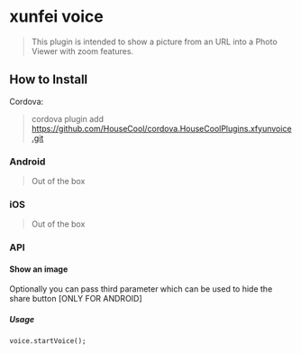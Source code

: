 # xunfei voice 
> This plugin is intended to show a picture from an URL into a Photo Viewer with zoom features.

## How to Install

Cordova:
>cordova plugin add https://github.com/HouseCool/cordova.HouseCoolPlugins.xfyunvoice.git


### Android
> Out of the box

### iOS
> Out of the box


### API

#### Show an image


Optionally you can pass third parameter which can be used to hide the share button [ONLY FOR ANDROID]

##### Usage

```
voice.startVoice();
```

